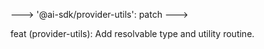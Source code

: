 --->
'@ai-sdk/provider-utils': patch
--->

feat (provider-utils): Add resolvable type and utility routine.
